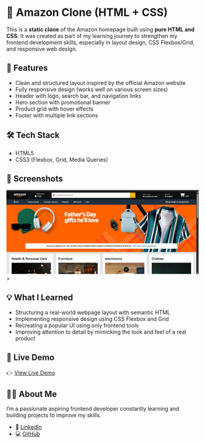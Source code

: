 # 🛒 Amazon Clone (HTML + CSS)

This is a **static clone** of the Amazon homepage built using **pure HTML and CSS**. It was created as part of my learning journey to strengthen my frontend development skills, especially in layout design, CSS Flexbox/Grid, and responsive web design.

## 🚀 Features

- Clean and structured layout inspired by the official Amazon website
- Fully responsive design (works well on various screen sizes)
- Header with logo, search bar, and navigation links
- Hero section with promotional banner
- Product grid with hover effects
- Footer with multiple link sections

## 🛠️ Tech Stack

- HTML5
- CSS3 (Flexbox, Grid, Media Queries)

## 📸 Screenshots

![Amazon Clone Screenshot](./Screenshot.png) >


## 💡 What I Learned

- Structuring a real-world webpage layout with semantic HTML
- Implementing responsive design using CSS Flexbox and Grid
- Recreating a popular UI using only frontend tools
- Improving attention to detail by mimicking the look and feel of a real product

## 🔗 Live Demo

👉 [View Live Demo](https://github.com/sahanahc123/CSS-Project)  


## 🙋‍♀️ About Me

I’m a passionate aspiring frontend developer constantly learning and building projects to improve my skills.

- 💼 [LinkedIn](https://www.linkedin.com/in/sahanahc/)
- 💻 [GitHub](https://github.com/sahanahc123)



